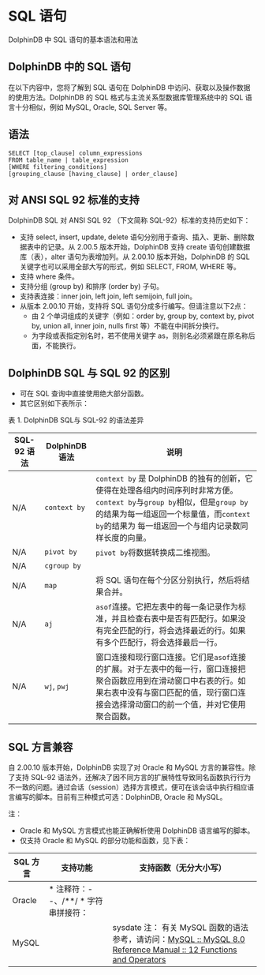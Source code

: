 # SQL 语句

DolphinDB 中 SQL 语句的基本语法和用法

## DolphinDB 中的 SQL 语句

在以下内容中，您将了解到 SQL 语句在 DolphinDB
中访问、获取以及操作数据的使用方法。DolphinDB 的 SQL 格式与主流关系型数据库管理系统中的 SQL 语言十分相似，例如 MySQL, Oracle, SQL
Server 等。

## 语法

```
SELECT [top_clause] column_expressions
FROM table_name | table_expression
[WHERE filtering_conditions]
[grouping_clause [having_clause] | order_clause]
```

## 对 ANSI SQL 92 标准的支持

DolphinDB SQL 对 ANSI SQL 92 （下文简称 SQL-92）标准的支持历史如下：

* 支持 select, insert, update, delete
  语句分别用于查询、插入、更新、删除数据表中的记录。从 2.00.5 版本开始，DolphinDB 支持 create
  语句创建数据库（表），alter 语句为表增加列。从 2.00.10 版本开始，DolphinDB 的 SQL 关键字也可以采用全部大写的形式，例如
  SELECT, FROM, WHERE 等。
* 支持 where 条件。
* 支持分组 (group by) 和排序 (order by) 子句。
* 支持表连接：inner join, left join, left semijoin, full join。
* 从版本 2.00.10 开始，支持将 SQL 语句分成多行编写。但请注意以下2点：
  + 由 2 个单词组成的关键字（例如：order by, group by, context by,
    pivot by, union all, inner join, nulls first 等）不能在中间拆分换行。
  + 为字段或表指定别名时，若不使用关键字 as，则别名必须紧跟在原名称后面，不能换行。

## DolphinDB SQL 与 SQL 92 的区别

* 可在 SQL 查询中直接使用绝大部分函数。
* 其它区别如下表所示：

表 1. DolphinDB SQL与 SQL-92 的语法差异

| SQL-92 语法 | DolphinDB 语法 | 说明 |
| --- | --- | --- |
| N/A | `context by` | `context by` 是 DolphinDB 的独有的创新，它使得在处理各组内时间序列时非常方便。`context by`与`group by`相似，但是`group by`的结果为每一组返回一个标量值，而`context by`的结果为 每一组返回一个与组内记录数同样长度的向量。 |
| N/A | `pivot by` | `pivot by`将数据转换成二维视图。 |
| N/A | `cgroup by` |  |
| N/A | `map` | 将 SQL 语句在每个分区分别执行，然后将结果合并。 |
| N/A | `aj` | `asof`连接。它把左表中的每一条记录作为标准，并且检查右表中是否有匹配行。如果没有完全匹配的行，将会选择最近的行。如果有多个匹配行，将会选择最后一行。 |
| N/A | `wj`, `pwj` | 窗口连接和现行窗口连接。它们是`asof`连接的扩展。对于左表中的每一行，窗口连接把聚合函数应用到在滑动窗口中右表的行。如果右表中没有与窗口匹配的值，现行窗口连接会选择滑动窗口的前一个值，并对它使用聚合函数。 |

## SQL 方言兼容

自 2.00.10
版本开始，DolphinDB 实现了对 Oracle 和 MySQL 方言的兼容性。除了支持 SQL-92
语法外，还解决了因不同方言的扩展特性导致同名函数执行行为不一致的问题。通过会话（session）选择方言模式，便可在该会话中执行相应语言编写的脚本。目前有三种模式可选：DolphinDB,
Oracle 和 MySQL。

注：

* Oracle 和 MySQL 方言模式也能正确解析使用 DolphinDB 语言编写的脚本。
* 仅支持 Oracle 和 MySQL 的部分功能和函数，见下表：

| SQL 方言 | 支持功能 | 支持函数（无分大小写） |
| --- | --- | --- |
| Oracle | * 注释符：--、/\*\*/ * 字符串拼接符：|| | asciistr, concat, decode, instr, length, listagg, nvl, nvl2, rank, regexp\_like, replace, to\_char, to\_date, to\_number, trunc, wm\_concat 注： to\_char 只接收数值类型和 DATE, DATEHOUR, DATETIME 类型的参数。有关 Oracle SQL 函数的语法参考，请访问：[SQL Language Reference](https://docs.oracle.com/en/database/oracle/oracle-database/19/sqlrf/Functions.html#GUID-D079EFD3-C683-441F-977E-2C9503089982) |
| MySQL |  | sysdate 注： 有关 MySQL 函数的语法参考，请访问：[MySQL :: MySQL 8.0 Reference Manual :: 12 Functions and Operators](https://dev.mysql.com/doc/refman/8.0/en/functions.md) |

